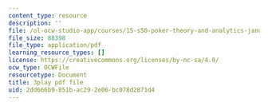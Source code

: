 ```yaml
---
content_type: resource
description: ''
file: /ol-ocw-studio-app/courses/15-s50-poker-theory-and-analytics-january-iap-2015/2dd666b9851bac292e06bc078d2871d4_JQSTRkGEiWw.pdf
file_size: 88398
file_type: application/pdf
learning_resource_types: []
license: https://creativecommons.org/licenses/by-nc-sa/4.0/
ocw_type: OCWFile
resourcetype: Document
title: 3play pdf file
uid: 2dd666b9-851b-ac29-2e06-bc078d2871d4
---
```

